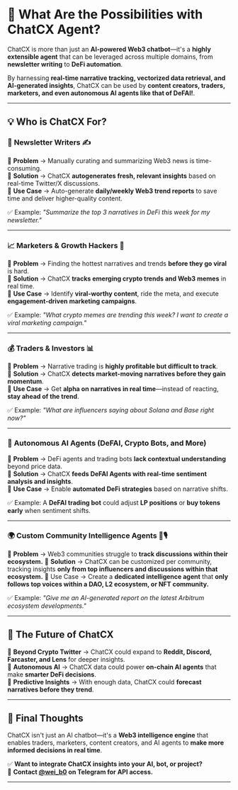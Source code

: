 # 🚀 What Are the Possibilities with ChatCX Agent?

ChatCX is more than just an **AI-powered Web3 chatbot**—it's a **highly extensible agent** that can be leveraged across multiple domains, from **newsletter writing** to **DeFi automation**.

By harnessing **real-time narrative tracking, vectorized data retrieval, and AI-generated insights**, ChatCX can be used by **content creators, traders, marketers, and even autonomous AI agents like that of DeFAI!**.

---

## **💡 Who is ChatCX For?**

### 📢 **Newsletter Writers** ✍️

🔹 **Problem** → Manually curating and summarizing Web3 news is time-consuming.  
🔹 **Solution** → ChatCX **autogenerates fresh, relevant insights** based on real-time Twitter/X discussions.  
🔹 **Use Case** → Auto-generate **daily/weekly Web3 trend reports** to save time and deliver higher-quality content.

✅ Example: _"Summarize the top 3 narratives in DeFi this week for my newsletter."_

---

### 📈 **Marketers & Growth Hackers** 🚀

🔹 **Problem** → Finding the hottest narratives and trends **before they go viral** is hard.  
🔹 **Solution** → ChatCX **tracks emerging crypto trends and Web3 memes** in real time.  
🔹 **Use Case** → Identify **viral-worthy content**, ride the meta, and execute **engagement-driven marketing campaigns**.

✅ Example: _"What crypto memes are trending this week? I want to create a viral marketing campaign."_

---

### 💰 **Traders & Investors** 📊

🔹 **Problem** → Narrative trading is **highly profitable but difficult to track**.  
🔹 **Solution** → ChatCX **detects market-moving narratives before they gain momentum**.  
🔹 **Use Case** → Get **alpha on narratives in real time**—instead of reacting, **stay ahead of the trend**.

✅ Example: _"What are influencers saying about Solana and Base right now?"_

---

### 🤖 **Autonomous AI Agents (DeFAI, Crypto Bots, and More)**

🔹 **Problem** → DeFi agents and trading bots **lack contextual understanding** beyond price data.  
🔹 **Solution** → ChatCX **feeds DeFAI Agents with real-time sentiment analysis and insights**.  
🔹 **Use Case** → Enable **automated DeFi strategies** based on narrative shifts.

✅ Example: A **DeFAI trading bot** could adjust **LP positions** or **buy tokens early** when sentiment shifts.

---

### 🌍 Custom Community Intelligence Agents 🔎🎙️

🔹 **Problem** → Web3 communities struggle to **track discussions within their ecosystem.**
🔹 **Solution** → ChatCX can be customized per community, tracking insights **only from top influencers and discussions within that ecosystem.**
🔹 Use Case → Create a **dedicated intelligence agent** that **only follows top voices within a DAO, L2 ecosystem, or NFT community.**

✅ Example: _"Give me an AI-generated report on the latest Arbitrum ecosystem developments."_

---

## **🔮 The Future of ChatCX**

🚀 **Beyond Crypto Twitter** → ChatCX could expand to **Reddit, Discord, Farcaster, and Lens** for deeper insights.  
🤖 **Autonomous AI** → ChatCX data could power **on-chain AI agents** that make **smarter DeFi decisions**.  
📡 **Predictive Insights** → With enough data, ChatCX could **forecast narratives before they trend**.

---

## **📢 Final Thoughts**

ChatCX isn't just an AI chatbot—it's a **Web3 intelligence engine** that enables traders, marketers, content creators, and AI agents to **make more informed decisions in real time**.

✅ **Want to integrate ChatCX insights into your AI, bot, or project?**  
📩 **Contact [@wei_b0](https://t.me/wei_b0) on Telegram for API access.**

---
